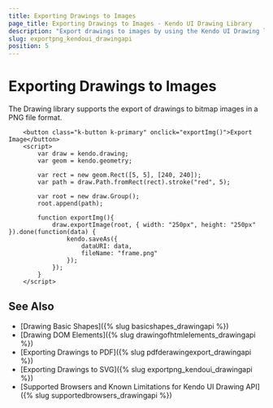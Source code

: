 ```yaml
---
title: Exporting Drawings to Images
page_title: Exporting Drawings to Images - Kendo UI Drawing Library
description: "Export drawings to images by using the Kendo UI Drawing library."
slug: exportpng_kendoui_drawingapi
position: 5
---
```


# Exporting Drawings to Images

The Drawing library supports the export of drawings to bitmap images in a PNG file format.

```dojo
    <button class="k-button k-primary" onclick="exportImg()">Export Image</button>
    <script>
        var draw = kendo.drawing;
        var geom = kendo.geometry;

        var rect = new geom.Rect([5, 5], [240, 240]);
        var path = draw.Path.fromRect(rect).stroke("red", 5);

        var root = new draw.Group();
        root.append(path);

        function exportImg(){
        	draw.exportImage(root, { width: "250px", height: "250px" }).done(function(data) {
            	kendo.saveAs({
                	dataURI: data,
                	fileName: "frame.png"
            	});
        	});
        }
    </script>
```

## See Also

* [Drawing Basic Shapes]({% slug basicshapes_drawingapi %})
* [Drawing DOM Elements]({% slug drawingofhtmlelements_drawingapi %})
* [Exporting Drawings to PDF]({% slug pdfderawingexport_drawingapi %})
* [Exporting Drawings to SVG]({% slug exportpng_kendoui_drawingapi %})
* [Supported Browsers and Known Limitations for Kendo UI Drawing API]({% slug supportedbrowsers_drawingapi %})
